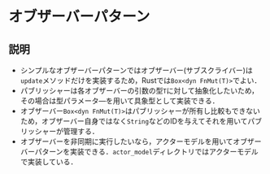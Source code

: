 # オブザーバーパターン

## 説明

- シンプルなオブザーバーパターンではオブザーバー(サブスクライバー)は`update`メソッドだけを実装するため，Rustでは`Box<dyn FnMut(T)>`でよい．
- パブリッシャーは各オブザーバーの引数の型`T`に対して抽象化したいため，その場合は型パラメータ―を用いて具象型として実装できる．
- オブザーバー`Box<dyn FnMut(T)>`はパブリッシャーが所有し比較もできないため，オブザーバー自身ではなく`String`などのIDを与えてそれを用いてパブリッシャーが管理する．
- オブザーバーを非同期に実行したいなら，アクターモデルを用いてオブザーバーパターンを実装できる．`actor_model`ディレクトリではアクターモデルで実装している．
